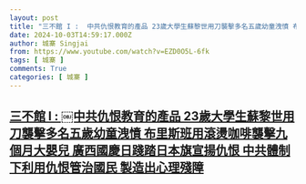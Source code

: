 ```yaml
---
layout: post
title: "三不館 I : ￼中共仇恨教育的產品 23歲大學生蘇黎世用刀襲擊多名五歲幼童洩憤 布里斯班用滾燙咖啡襲擊九個月大嬰兒 廣西國慶日踐踏日本旗宣揚仇恨  中共體制下利用仇恨管治國民 製造出心理殘障"
date: 2024-10-03T14:59:17.000Z
author: 城寨 Singjai
from: https://www.youtube.com/watch?v=EZD0O5L-6fk
tags: [ 城寨 ]
comments: True
categories: [ 城寨 ]
---
```

<!--1727967557000-->
[三不館 I : ￼中共仇恨教育的產品 23歲大學生蘇黎世用刀襲擊多名五歲幼童洩憤 布里斯班用滾燙咖啡襲擊九個月大嬰兒 廣西國慶日踐踏日本旗宣揚仇恨  中共體制下利用仇恨管治國民 製造出心理殘障](https://www.youtube.com/watch?v=EZD0O5L-6fk)
------

<div>

</div>
